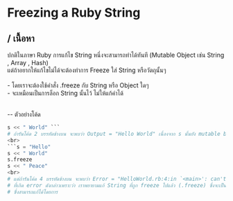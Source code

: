 # Freezing a Ruby String

## / เนื้อหา
ปกติในภาษา Ruby การแก้ไข String หนึ่งจะสามารถทำได้ทันที (Mutable Object เช่น String , Array , Hash)
<br> แต่ถ้าอยากให้แก้ไขไม่ได้จะต้องทำการ Freeze ใส่ String หรือวัตถุนั้นๆ
<br>
<br> - โดยเราจะต้องใช้คำสั่ง .freeze กับ String หรือ Object ใดๆ 
<br> - จะเหมือนเป็นการล็อก String นั้นไว้ ไม่ให้แก้ค่าได้

<br> -- ตัวอย่างโค้ด
```s = "Hello"
s << " World" ```
# ถ้ารันโค้ด 2 บรรทัดข้างบน จะพบว่า Output = "Hello World" เนื่องจาก s นั้นยัง mutable by default (ยังแก้ไขค่าได้อยู่)
<br>
```s = "Hello"
s << " World"
s.freeze
s << " Peace"
<br>
# แต่ถ้ารันโค้ด 4 บรรทัดข้างบน จะพบว่า Error = "HelloWorld.rb:4:in `<main>': can't modify frozen String: "Hello World" (FrozenError)"
# ที่เกิด error ดังกล่าวเพราะว่า เราพยายามแก้ String ที่ถูก freeze ไปแล้ว (.freeze) ซึ่งจะเป็น error ชนิดที่ชื่อว่า "FrozenError)
# ซึ่งสามารถแก้ได้โดยการ 

